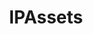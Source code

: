 ---
title: IPAssets
excerpt: ''
deprecated: false
hidden: false
metadata:
  title: ''
  description: ''
  robots: index
next:
  description: ''
---